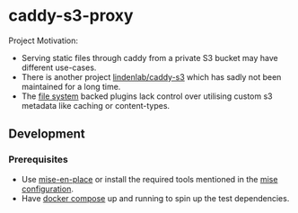 # caddy-s3-proxy

Project Motivation:
- Serving static files through caddy from a private S3 bucket may have different use-cases.
- There is another project [lindenlab/caddy-s3](https://github.com/lindenlab/caddy-s3-proxy) which has sadly not been maintained for a long time.
- The [file system](https://caddyserver.com/docs/caddyfile/directives/fs) backed plugins lack control over utilising custom s3 metadata like caching or content-types.

## Development

### Prerequisites

- Use [mise-en-place](https://mise.jdx.dev/) or install the required tools mentioned in the [mise configuration](./.mise.toml).
- Have [docker compose](https://docs.docker.com/compose/) up and running to spin up the test dependencies.
